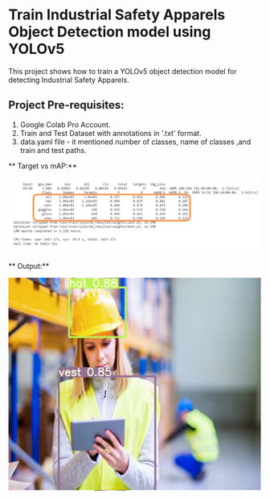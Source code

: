 # Train Industrial Safety Apparels Object Detection model using YOLOv5


This project shows how to train a YOLOv5 object detection model for detecting Industrial Safety Apparels.
 

## Project Pre-requisites:
1. Google Colab Pro Account.
2. Train and Test Dataset with annotations in '.txt' format.
3. data.yaml file - it mentioned number of classes, name of classes ,and train and test paths.


** Target vs mAP:**

<p align="center">
  <img src="images\1.png" alt="workflow"/>
</p>


** Output:**

<p align="center">
  <img src="images\output.png" alt="workflow"/>
</p>



